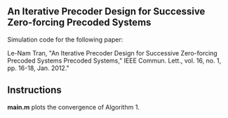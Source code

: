 ## An Iterative Precoder Design for Successive Zero-forcing Precoded Systems
  
Simulation code for the following paper:

Le-Nam Tran, "An Iterative Precoder Design for Successive Zero-forcing Precoded Systems Precoded Systems," IEEE Commun. Lett., vol. 16, no. 1, pp. 16-18, Jan. 2012."

## Instructions
**main.m** plots the convergence of Algorithm 1.
